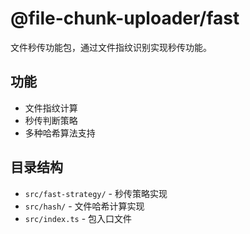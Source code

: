 # @file-chunk-uploader/fast

文件秒传功能包，通过文件指纹识别实现秒传功能。

## 功能

- 文件指纹计算
- 秒传判断策略
- 多种哈希算法支持

## 目录结构

- `src/fast-strategy/` - 秒传策略实现
- `src/hash/` - 文件哈希计算实现
- `src/index.ts` - 包入口文件
